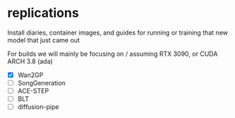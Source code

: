 # replications
Install diaries, container images, and guides for running or training that new model that just came out

For builds we will mainly be focusing on / assuming RTX 3090, or CUDA ARCH 3.8 (ada)


- [x] Wan2GP
- [ ] SongGeneration
- [ ] ACE-STEP
- [ ] BLT
- [ ] diffusion-pipe

